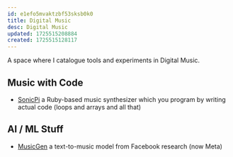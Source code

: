```yaml
---
id: e1efo5mvaktzbf53sksb0k0
title: Digital Music
desc: Digital Music
updated: 1725515208884
created: 1725515128117
---
```


A space where I catalogue tools and experiments in Digital Music.

## Music with Code

- [SonicPi](https://sonic-pi.net/) a Ruby-based music synthesizer which you program by writing actual code (loops and arrays and all that)

## AI / ML Stuff

- [MusicGen](https://huggingface.co/spaces/sanchit-gandhi/musicgen-streaming) a text-to-music model from Facebook research (now Meta)

